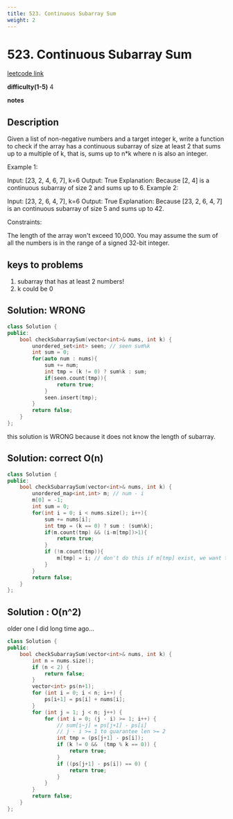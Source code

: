 ```yaml
---
title: 523. Continuous Subarray Sum
weight: 2
---
```

# 523. Continuous Subarray Sum

[leetcode link](https://leetcode.com/problems/continuous-subarray-sum/)

**difficulty(1-5)** 
4

**notes**   


## Description

Given a list of non-negative numbers and a target integer k, write a function to check if the array has a continuous subarray of size at least 2 that sums up to a multiple of k, that is, sums up to n*k where n is also an integer.

 

Example 1:

Input: [23, 2, 4, 6, 7],  k=6
Output: True
Explanation: Because [2, 4] is a continuous subarray of size 2 and sums up to 6.
Example 2:

Input: [23, 2, 6, 4, 7],  k=6
Output: True
Explanation: Because [23, 2, 6, 4, 7] is an continuous subarray of size 5 and sums up to 42.
 

Constraints:

The length of the array won't exceed 10,000.
You may assume the sum of all the numbers is in the range of a signed 32-bit integer.

## keys to problems
1. subarray that has at least 2 numbers!
2. k could be 0
   
## Solution: WRONG

```c++
class Solution {
public:
    bool checkSubarraySum(vector<int>& nums, int k) {
        unordered_set<int> seen; // seen sum%k
        int sum = 0;
        for(auto num : nums){
            sum += num;
            int tmp = (k != 0) ? sum%k : sum;
            if(seen.count(tmp)){
                return true;
            }
            seen.insert(tmp);
        }
        return false;
    }
};
```
this solution is WRONG because it does not know the length of subarray.

## Solution: correct O(n)

```c++
class Solution {
public:
    bool checkSubarraySum(vector<int>& nums, int k) {
        unordered_map<int,int> m; // num - i
        m[0] = -1;
        int sum = 0;
        for(int i = 0; i < nums.size(); i++){
            sum += nums[i];
            int tmp = (k == 0) ? sum : (sum%k);
            if(m.count(tmp) && (i-m[tmp])>1){
                return true;
            }
            if (!m.count(tmp)){
                m[tmp] = i; // don't do this if m[tmp] exist, we want the older index!
            }
        }
        return false;
    }
};
```

## Solution : O(n^2) 
older one I did long time ago...

```c++
class Solution {
public:
    bool checkSubarraySum(vector<int>& nums, int k) {
        int n = nums.size();
        if (n < 2) {
            return false;
        }
        vector<int> ps(n+1);
        for (int i = 0; i < n; i++) {
            ps[i+1] = ps[i] + nums[i];
        }
        for (int j = 1; j < n; j++) {
            for (int i = 0; (j - i) >= 1; i++) {
                // sum[i~j] = ps[j+1] - ps[i]
                // j - i >= 1 to guarantee len >= 2
                int tmp = (ps[j+1] - ps[i]);
                if (k != 0 &&  (tmp % k == 0)) {
                    return true;
                }             
                if ((ps[j+1] - ps[i]) == 0) {
                    return true;
                }
            }
        }
        return false;
    }
};
```